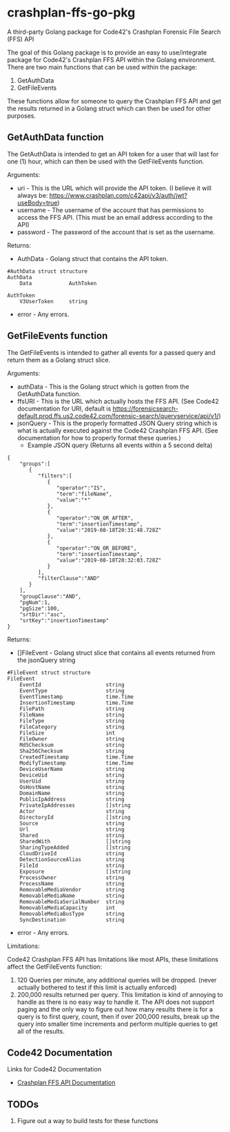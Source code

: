 # crashplan-ffs-go-pkg
A third-party Golang package for Code42's Crashplan Forensic File Search (FFS) API

The goal of this Golang package is to provide an easy to use/integrate package for Code42's Crashplan FFS API within the Golang environment. There are two main functions that can be used within the package:

1. GetAuthData
2. GetFileEvents

These functions allow for someone to query the Crashplan FFS API and get the results returned in a Golang struct which can then be used for other purposes.

## GetAuthData function
The GetAuthData is intended to get an API token for a user that will last for one (1) hour, which can then be used with the GetFileEvents function.

Arguments:
- uri - This is the URL which will provide the API token. (I believe it will always be: https://www.crashplan.com/c42api/v3/auth/jwt?useBody=true)
- username -  The username of the account that has permissions to access the FFS API. (This must be an email address according to the API)
- password -  The password of the account that is set as the username.

Returns:
- AuthData - Golang struct that contains the API token.
```
#AuthData struct structure
AuthData
    Data            AuthToken

AuthToken
    V3UserToken     string
```
- error - Any errors.

## GetFileEvents function

The GetFileEvents is intended to gather all events for a passed query and return them as a Golang struct slice.

Arguments:
- authData -  This is the Golang struct which is gotten from the GetAuthData function.
- ffsURI - This is the URL which actually hosts the FFS API. (See Code42 documentation for URI, default is https://forensicsearch-default.prod.ffs.us2.code42.com/forensic-search/queryservice/api/v1/)
- jsonQuery - This is the properly formatted JSON Query string which is what is actually executed against the Code42 Crashplan FFS API. (See documentation for how to properly format these queries.)
  - Example JSON query (Returns all events within a 5 second delta)
```
{
    "groups":[
       {
          "filters":[
             {
                "operator":"IS",
                "term":"fileName",
                "value":"*"
             },
             {
                "operator":"ON_OR_AFTER",
                "term":"insertionTimestamp",
                "value":"2019-08-18T20:31:48.728Z"
             },
             {
                "operator":"ON_OR_BEFORE",
                "term":"insertionTimestamp",
                "value":"2019-08-18T20:32:03.728Z"
             }
          ],
          "filterClause":"AND"
       }
    ],
    "groupClause":"AND",
    "pgNum":1,
    "pgSize":100,
    "srtDir":"asc",
    "srtKey":"insertionTimestamp"
}
  ```
Returns:

- []FileEvent - Golang struct slice that contains all events returned from the jsonQuery string

```
#FileEvent struct structure
FileEvent
    EventId                     string	
    EventType                   string	
    EventTimestamp              time.Time
    InsertionTimestamp          time.Time
    FilePath                    string	
    FileName                    string	
    FileType                    string	
    FileCategory                string	
    FileSize                    int		
    FileOwner                   string	
    Md5Checksum                 string	
    Sha256Checksum              string	
    CreatedTimestamp            time.Time
    ModifyTimestamp             time.Time
    DeviceUserName              string	
    DeviceUid                   string	
    UserUid                     string	
    OsHostName                  string	
    DomainName                  string	
    PublicIpAddress             string	
    PrivateIpAddresses          []string
    Actor                       string	
    DirectoryId                 []string
    Source                      string	
    Url                         string	
    Shared                      string	
    SharedWith                  []string
    SharingTypeAdded            []string
    CloudDriveId                string	
    DetectionSourceAlias        string	
    FileId                      string	
    Exposure                    []string
    ProcessOwner                string	
    ProcessName                 string	
    RemovableMediaVendor        string	
    RemovableMediaName          string	
    RemovableMediaSerialNumber  string	
    RemovableMediaCapacity      int		
    RemovableMediaBusType       string	
    SyncDestination             string	
```

- error - Any errors.

Limitations:

Code42 Crashplan FFS API has limitations like most APIs, these limitations affect the GetFileEvents function:

1. 120 Queries per minute, any additional queries will be dropped. (never actually bothered to test if this limit is actually enforced)
2. 200,000 results returned per query. This limitation is kind of annoying to handle as there is no easy way to handle it. The API does not support paging and the only way to figure out how many results there is for a query is to first query, count, then if over 200,000 results, break up the query into smaller time increments and perform multiple queries  to get all of the results.

## Code42 Documentation

Links for Code42 Documentation

- [Crashplan FFS API Documentation](https://support.code42.com/Administrator/Cloud/Monitoring_and_managing/Forensic_File_Search_API)

## TODOs

1. Figure out a way to build tests for these functions